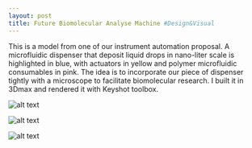 ```yaml
---
layout: post
title: Future Biomolecular Analyse Machine #Design&Visual
---
```


This is a model from one of our instrument automation proposal. A microfluidic dispenser that deposit liquid drops in nano-liter scale is highlighted in blue, with actuators in yellow and polymer microfluidic consumables in pink. The idea is to incorporate our piece of dispenser tightly with a microscope to facilitate biomolecular research. 
I built it in 3Dmax and rendered it with Keyshot toolbox. 

![alt text](https://rawgit.com/jinzhenfan/jinzhenfan.github.io/master/images/microscope/6.74.jpg "Printing on a Microscope")

![alt text](https://rawgit.com/jinzhenfan/jinzhenfan.github.io/master/images/microscope/7.57.jpg "Zoom-in view of my cute droplet printer of a palm size")

![alt text](https://rawgit.com/jinzhenfan/jinzhenfan.github.io/master/images/microscope/7.59.jpg "How you open and load the microfluidic part")

